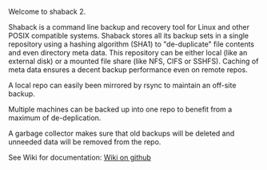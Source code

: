 Welcome to shaback 2.

Shaback is a command line backup and recovery tool for Linux and other POSIX compatible systems.
Shaback stores all its backup sets in a single repository using a hashing algorithm (SHA1) to "de-duplicate" file contents and even directory meta data. This repository can be either local (like an external disk) or a mounted file share (like NFS, CIFS or SSHFS). Caching of meta data ensures a decent backup performance even on remote repos.

A local repo can easily been mirrored by rsync to maintain an off-site backup.

Multiple machines can be backed up into one repo to benefit from a maximum of de-deplication.

A garbage collector makes sure that old backups will be deleted and unneeded data will be removed from the repo.

See Wiki for documentation: [Wiki on github](https://github.com/workflo/shaback/wiki)
